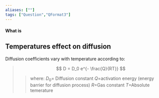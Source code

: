 ```yaml
---
aliases: [""]
tags: ["Question","QFormat3"]
---
```


#### What is
## Temperatures effect on diffusion
Diffusion coefficients vary with temperature according to:

> $$ D = D_0 e^{- \frac{Q}{RT}} $$ 
>> where:
>> $D_0=$ Diffusion constant 
>> $Q=$activation energy (energy barrier for diffusion process)
>> $R=$Gas constant
>> $T=$Absolute temerature
